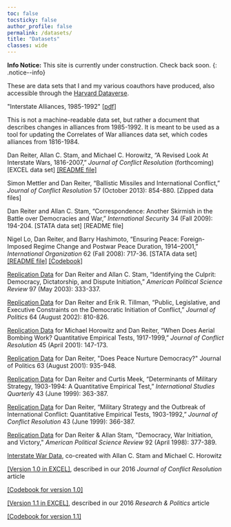```yaml
---
toc: false
tocsticky: false
author_profile: false
permalink: /datasets/
title: "Datasets"
classes: wide
---
```


**Info Notice:** This site is currently under construction. Check back soon.
{: .notice--info}

These are data sets that I and my various coauthors have produced, also accessible through the [Harvard Dataverse](https://dataverse.harvard.edu/dataverse/dreiter).

"Interstate Alliances, 1985-1992" [\[pdf\]](https://www.dropbox.com/home/webpage%20files?preview=allyupdate02.pdf)

This is not a machine-readable data set, but rather a document that describes changes in alliances from 1985-1992. It is meant to be used as a tool for updating the Correlates of War alliances data set, which codes alliances from 1816-1984.

Dan Reiter, Allan C. Stam, and Michael C. Horowitz, “A Revised Look At Interstate Wars, 1816-2007,” *Journal of Conflict Resolution* (forthcoming)
[EXCEL data set]
[\[README file\]](https://www.dropbox.com/scl/fi/8v908cuqbikdl6we4nu6q/JCRRSHappendix10-15-14.pdf?rlkey=1z3pjbi06abqhsypfzfg22fyt&dl=0)

Simon Mettler and Dan Reiter, “Ballistic Missiles and International Conflict,” *Journal of Conflict Resolution* 57 (October 2013): 854-880.
[Zipped data files]

Dan Reiter and Allan C. Stam, “Correspondence: Another Skirmish in the Battle over Democracies and War,” *International Security* 34 (Fall 2009): 194-204.
[STATA data set]
[README file]

Nigel Lo, Dan Reiter, and Barry Hashimoto, “Ensuring Peace: Foreign-Imposed Regime Change and Postwar Peace Duration, 1914–2001,” *International Organization* 62 (Fall 2008): 717-36.
[STATA data set]
[\[README file\]](https://www.dropbox.com/scl/fi/dfwjz81grerwjdocrc7je/LHR-IO-08-README.pdf?rlkey=qgbxnw1g3obxlurcpjqwf4fi9&dl=0)
[\[Codebook\]](https://www.dropbox.com/scl/fi/yof89m3izh8g5su3cumqj/LHR-IO-08-codebook.pdf?rlkey=w2bj3gyejxol5kv968j0qo40h&dl=0)

[Replication Data](https://dataverse.harvard.edu/dataset.xhtml?persistentId=doi:10.7910/DVN/FLJMRM) for Dan Reiter and Allan C. Stam, “Identifying the Culprit: Democracy, Dictatorship, and Dispute Initiation,” *American Political Science Review* 97 (May 2003): 333-337.

[Replication Data](https://dataverse.harvard.edu/dataset.xhtml?persistentId=doi:10.7910/DVN/IEH0V2) for Dan Reiter and Erik R. Tillman, “Public, Legislative, and Executive Constraints on the Democratic Initiation of Conflict,” *Journal of Politics* 64 (August 2002): 810-826.

[Replication Data](https://dataverse.harvard.edu/dataset.xhtml?persistentId=doi:10.7910/DVN/SW6S9V) for Michael Horowitz and Dan Reiter, “When Does Aerial Bombing Work? Quantitative Empirical Tests, 1917-1999,” *Journal of Conflict Resolution* 45 (April 2001): 147-173.

[Replication Data](https://dataverse.harvard.edu/dataset.xhtml?persistentId=doi:10.7910/DVN/SLMVQL) for Dan Reiter, "Does Peace Nurture Democracy?" Journal of Politics 63 (August 2001): 935-948.

[Replication Data](https://dataverse.harvard.edu/dataset.xhtml?persistentId=doi:10.7910/DVN/GT3E13) for Dan Reiter and Curtis Meek, “Determinants of Military Strategy, 1903-1994: A Quantitative Empirical Test,” *International Studies Quarterly* 43 (June 1999): 363-387.

[Replication Data](https://dataverse.harvard.edu/dataset.xhtml?persistentId=doi:10.7910/DVN/FVM6P6) for Dan Reiter, “Military Strategy and the Outbreak of International Conflict: Quantitative Empirical Tests, 1903-1992,” *Journal of Conflict Resolution* 43 (June 1999): 366-387.

[Replication Data](https://dataverse.harvard.edu/dataset.xhtml?persistentId=doi:10.7910/DVN/YYUVW7) for Dan Reiter & Allan Stam, "Democracy, War Initiation, and Victory," *American Political Science Review* 92 (April 1998): 377-389.


[Interstate War Data](https://dataverse.harvard.edu/dataset.xhtml?persistentId=doi:10.7910/DVN/WGS1YX), co-created with Allan C. Stam and Michael C. Horowitz

[\[Version 1.0 in EXCEL\]](https://www.dropbox.com/s/avvhmwpott353n2/IWD10.xlsx?dl=0), described in our 2016 *Journal of Conflict Resolution* article

[\[Codebook for version 1.0\]](https://www.dropbox.com/s/4sq0tde8ae83xk6/JCRRSHappendix10-15-14.pdf?dl=0)

[\[Version 1.1 in EXCEL\]](https://www.dropbox.com/s/rk4udjmounh72gm/IWD%20v%201.1%202-14-17.xlsx?dl=0), described in our 2016 *Research & Politics* article

[\[Codebook for version 1.1\]](https://www.dropbox.com/s/fxnb8zgp7cxbzir/IWD%20v%201.1%20codebook.pdf?dl=0)

